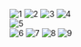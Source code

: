 
![1](https://github.com/thisiswennie/wehelp/assets/136351125/1121a463-d631-45e3-9b10-0e4a9f89209a)
![2](https://github.com/thisiswennie/wehelp/assets/136351125/5bc496e4-360d-41c5-8f06-a320d3b78430)
![3](https://github.com/thisiswennie/wehelp/assets/136351125/aeaaddb1-444b-4e8b-99cc-31005d7f7969)
![4](https://github.com/thisiswennie/wehelp/assets/136351125/1ea6c634-f4e2-41da-b268-bb33bad6f762)
<br/>
![5](https://github.com/thisiswennie/wehelp/assets/136351125/fb72ce3f-48b1-4d6b-b36e-ad157af81e54)
<br/>
![6](https://github.com/thisiswennie/wehelp/assets/136351125/24591d8c-79d2-4d06-aeb2-b4b46d8c343e)
![7](https://github.com/thisiswennie/wehelp/assets/136351125/e8eae3d1-1d3d-4313-88f5-d9a59fcf8914)
![8](https://github.com/thisiswennie/wehelp/assets/136351125/06b16095-e06b-4562-8ff1-93dbe45ccff0)
![9](https://github.com/thisiswennie/wehelp/assets/136351125/2468b119-57ea-4613-9a2d-30b0e17c7921)

